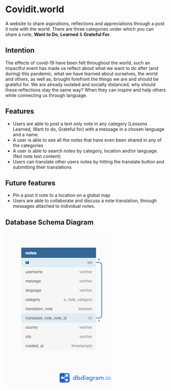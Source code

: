 # Covidit.world

A website to share aspirations, reflections and appreciations through a post it note with the world.
There are three categories under which you can share a note, **Want to Do**, **Learned** & **Grateful For**.

## Intention
The effects of covid-19 have been felt throughout the world, such an impactful event has made us reflect about what we want to do after (and during) this pandemic, what we have learned about ourselves, the world and others, as well as, brought forefront the things we are and should be grateful for. We are already isolated and socially distanced, why should these reflections stay the same way? When they can inspire and help others while connecting us through language.

## Features
* Users are able to post a text only note in any category (Lessons Learned, Want to do, Grateful for) with a message in a chosen language and a name.
* A user is able to see all the notes that have even been shared in any of the categories
* A user is able to search notes by category, location and/or language. (Not note text content)
* Users can translate other users notes by hitting the translate button and submitting their translations

## Future features
* Pin a post it note to a location on a global map
* Users are able to collaborate and discuss a note translation, through messages attached to individual notes.

## Database Schema Diagram
![covidit db schema diagram](./docs/assets/db-diagram.png)
